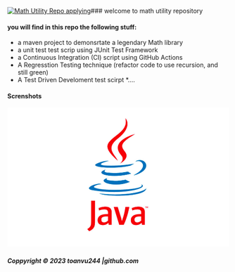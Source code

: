 [![Math Utility Repo applying](https://github.com/toanVu244/math-until-maven-njs1707/actions/workflows/maven.yml/badge.svg)](https://github.com/toanVu244/math-until-maven-njs1707/actions/workflows/maven.yml)### welcome to math utility repository
#### you will find in this repo the following stuff:

* a maven project to demonsrtate a legendary Math library
* a unit test test scrip using JUnit Test Framework
* a Continuous Integration (CI) script using GitHub Actions
* A Regresstion Testing technique (refactor code to use recursion, and still green)
* A Test Driven Develoment test scirpt
*....

#### Screnshots
![JUnit test scrip](https://github.com/toanVu244/math-until-maven-njs1707/blob/main/screenshots/java-la-gi.jpg)

##### Coppyright &#169; 2023 toanvu244 |github.com